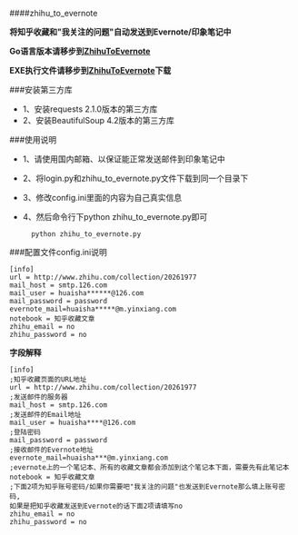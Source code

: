####zhihu_to_evernote

**将知乎收藏和"我关注的问题"自动发送到Evernote/印象笔记中**

**Go语言版本请移步到[ZhihuToEvernote](https://github.com/huaisha1224/ZhihuToNote)**

**EXE执行文件请移步到[ZhihuToEvernote](https://github.com/huaisha1224/ZhihuToNote)下载**

###安装第三方库

- 1、安装requests 2.1.0版本的第三方库
- 2、安装BeautifulSoup 4.2版本的第三方库

###使用说明

- 1、请使用国内邮箱、以保证能正常发送邮件到印象笔记中
- 2、将login.py和zhihu_to_evernote.py文件下载到同一个目录下
- 3、修改config.ini里面的内容为自己真实信息
- 4、然后命令行下python zhihu_to_evernote.py即可

		python zhihu_to_evernote.py

###配置文件config.ini说明

	[info]
	url = http://www.zhihu.com/collection/20261977
	mail_host = smtp.126.com
	mail_user = huaisha******@126.com
	mail_password = password
	evernote_mail=huaisha*****@m.yinxiang.com
	notebook = 知乎收藏文章
	zhihu_email = no
	zhihu_password = no

**字段解释**

	[info]
	;知乎收藏页面的URL地址
	url = http://www.zhihu.com/collection/20261977
	;发送邮件的服务器
	mail_host = smtp.126.com
	;发送邮件的Email地址
	mail_user = huaisha****@126.com
	;登陆密码
	mail_password = password
	;接收邮件的Evernote地址
	evernote_mail=huaisha***@m.yinxiang.com
	;evernote上的一个笔记本、所有的收藏文章都会添加到这个笔记本下面，需要先有此笔记本
	notebook = 知乎收藏文章
	;下面2项为知乎账号密码/如果你需要吧"我关注的问题"也发送到Evernote那么填上账号密码,
	如果是把知乎收藏发送到Evernote的话下面2项请填写no
	zhihu_email = no
	zhihu_password = no


